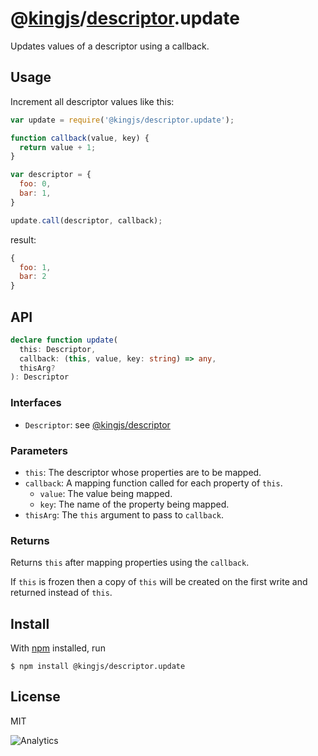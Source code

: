 # @[kingjs](https://www.npmjs.com/package/kingjs)/[descriptor](https://www.npmjs.com/package/@kingjs/descriptor).update
Updates values of a descriptor using a callback.
## Usage
Increment all descriptor values like this:
```js
var update = require('@kingjs/descriptor.update');

function callback(value, key) {
  return value + 1;
}

var descriptor = {
  foo: 0,
  bar: 1,
}

update.call(descriptor, callback);
```
result:
```js
{
  foo: 1,
  bar: 2
}
```
## API
```ts
declare function update(
  this: Descriptor,
  callback: (this, value, key: string) => any,
  thisArg?
): Descriptor
```
### Interfaces
- `Descriptor`: see [@kingjs/descriptor][descriptor]
### Parameters
- `this`: The descriptor whose properties are to be mapped.
- `callback`: A mapping function called for each property of `this`.
  - `value`: The value being mapped.
  - `key`: The name of the property being mapped.
- `thisArg`: The `this` argument to pass to `callback`.
### Returns
Returns `this` after mapping properties using the `callback`. 

If `this` is frozen then a copy of `this` will be created on the first write and returned instead of `this`.
## Install
With [npm](https://npmjs.org/) installed, run
```
$ npm install @kingjs/descriptor.update
```
## License
MIT

![Analytics](https://analytics.kingjs.net/descriptor/update)


  [descriptor]: https://www.npmjs.com/package/@kingjs/descriptor